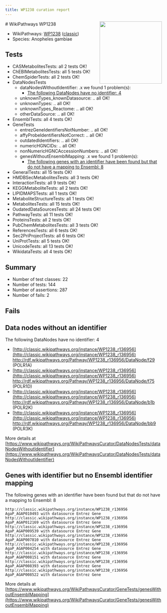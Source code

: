```yaml
---
title: WP1238 curation report
---
```


<img style="float: right; width: 200px" src="https://upload.wikimedia.org/wikipedia/commons/thumb/8/83/Wplogo_with_text_500.png/640px-Wplogo_with_text_500.png" />
# WikiPathways WP1238

* WikiPathways: [WP1238](https://wikipathways.org/pathways/WP1238) ([classic](https://classic.wikipathways.org/instance/WP1238))
* Species: Anopheles gambiae
## Tests
* CASMetabolitesTests: all 2 tests OK!
* ChEBIMetabolitesTests: all 5 tests OK!
* ChemSpiderTests: all 2 tests OK!
* DataNodesTests
    * dataNodesWithoutIdentifier: .x we found 1 problem(s):
        * [The following DataNodes have no identifier: 4](#d2d32fa3)
    * unknownTypes_knownDatasource: .. all OK!
    * unknownTypes: .. all OK!
    * unknownTypes_Reactome: .. all OK!
    * otherDataSource: .. all OK!
* EnsemblTests: all 4 tests OK!
* GeneTests
    * entrezGeneIdentifiersNotNumber: .. all OK!
    * affyProbeIdentifiersNotCorrect: .. all OK!
    * outdatedIdentifiers: .. all OK!
    * numericHGNCIDs: .. all OK!
    * nonNumericHGNCAccessionNumbers: .. all OK!
    * genesWithoutEnsemblMapping: .x we found 1 problem(s):
        * [The following genes with an identifier have been found but that do not have a mapping to Ensembl: 8](#40286d8a)
* GeneralTests: all 15 tests OK!
* HMDBSecMetabolitesTests: all 3 tests OK!
* InteractionTests: all 9 tests OK!
* KEGGMetaboliteTests: all 2 tests OK!
* LIPIDMAPSTests: all 1 tests OK!
* MetaboliteStructureTests: all 1 tests OK!
* MetabolitesTests: all 15 tests OK!
* OudatedDataSourcesTests: all 24 tests OK!
* PathwayTests: all 11 tests OK!
* ProteinsTests: all 2 tests OK!
* PubChemMetabolitesTests: all 3 tests OK!
* ReferencesTests: all 6 tests OK!
* Sec2PriProjectTests: all 6 tests OK!
* UniProtTests: all 5 tests OK!
* UnicodeTests: all 13 tests OK!
* WikidataTests: all 4 tests OK!


## Summary

* Number of test classes: 22
* Number of tests: 144
* Number of assertions: 287
* Number of fails: 2

## Fails

<a name="d2d32fa3" />

## Data nodes without an identifier

The following DataNodes have no identifier: 4

* [http://classic.wikipathways.org/instance/WP1238_r136956](http://classic.wikipathways.org/instance/WP1238_r136956) http://rdf.wikipathways.org/Pathway/WP1238_r136956/DataNode/f29 (POLR1A)
* [http://classic.wikipathways.org/instance/WP1238_r136956](http://classic.wikipathways.org/instance/WP1238_r136956) http://rdf.wikipathways.org/Pathway/WP1238_r136956/DataNode/f75 (POLR1D)
* [http://classic.wikipathways.org/instance/WP1238_r136956](http://classic.wikipathways.org/instance/WP1238_r136956) http://rdf.wikipathways.org/Pathway/WP1238_r136956/DataNode/b1b (POLR2K)
* [http://classic.wikipathways.org/instance/WP1238_r136956](http://classic.wikipathways.org/instance/WP1238_r136956) http://rdf.wikipathways.org/Pathway/WP1238_r136956/DataNode/bb9 (POLR3K)


More details at [https://www.wikipathways.org/WikiPathwaysCurator/DataNodesTests/dataNodesWithoutIdentifier](https://www.wikipathways.org/WikiPathwaysCurator/DataNodesTests/dataNodesWithoutIdentifier)

<a name="40286d8a" />

## Genes with identifier but no Ensembl identifier mapping

The following genes with an identifier have been found but that do not have a mapping to Ensembl: 8
```
http://classic.wikipathways.org/instance/WP1238_r136956 AgaP_AGAP010493 with datasource Entrez Gene
http://classic.wikipathways.org/instance/WP1238_r136956 AgaP_AGAP012169 with datasource Entrez Gene
http://classic.wikipathways.org/instance/WP1238_r136956 AgaP_AGAP009539 with datasource Entrez Gene
http://classic.wikipathways.org/instance/WP1238_r136956 AgaP_AGAP007810 with datasource Entrez Gene
http://classic.wikipathways.org/instance/WP1238_r136956 AgaP_AGAP004254 with datasource Entrez Gene
http://classic.wikipathways.org/instance/WP1238_r136956 AgaP_AGAP008151 with datasource Entrez Gene
http://classic.wikipathways.org/instance/WP1238_r136956 AgaP_AGAP008393 with datasource Entrez Gene
http://classic.wikipathways.org/instance/WP1238_r136956 AgaP_AGAP008522 with datasource Entrez Gene
```

More details at [https://www.wikipathways.org/WikiPathwaysCurator/GeneTests/genesWithoutEnsemblMapping](https://www.wikipathways.org/WikiPathwaysCurator/GeneTests/genesWithoutEnsemblMapping)

